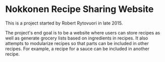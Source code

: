 # Nokkonen Recipe Sharing Website

This is a project started by Robert Rytovuori in late 2015.

The project's end goal is to be a website where users can store recipes as well as generate grocery lists based on ingredients in recipes. It also attempts to modularize recipes so that parts can be included in other recipes. For example, a recipe for a sauce can be included in another recipe.
